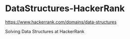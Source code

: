 # DataStructures-HackerRank
https://www.hackerrank.com/domains/data-structures

Solving Data Structures at HackerRank
